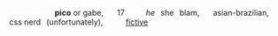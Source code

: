 
⠀⠀⠀⠀⠀⠀⠀⠀**pico** or gabe,⠀⠀ 17 ⠀⠀⠀ *he*⠀she⠀blam, ⠀⠀asian-brazilian,⠀⠀ css nerd⠀(unfortunately),⠀⠀⠀⠀[fictive](https://newgrounds.fandom.com/wiki/Pico)

